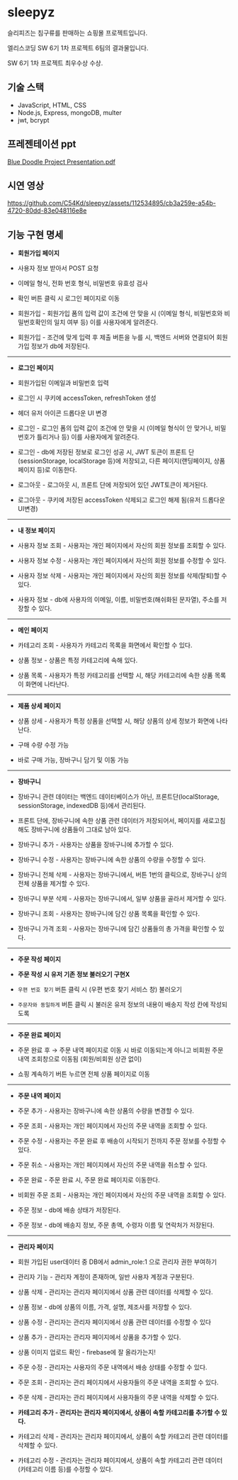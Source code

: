# sleepyz

슬리피즈는 침구류를 판매하는 쇼핑몰 프로젝트입니다.

엘리스코딩 SW 6기 1차 프로젝트 6팀의 결과물입니다.

SW 6기 1차 프로젝트 최우수상 수상.

## 기술 스택

- JavaScript, HTML, CSS
- Node.js, Express, mongoDB, multer
- jwt, bcrypt

## 프레젠테이션 ppt
[Blue Doodle Project Presentation.pdf](https://github.com/C54Kd/sleepyz/files/13577011/Blue.Doodle.Project.Presentation.pdf)


## 시연 영상

https://github.com/C54Kd/sleepyz/assets/112534895/cb3a259e-a54b-4720-80dd-83e048116e8e


## 기능 구현 명세

- **회원가입 페이지**

- 사용자 정보 받아서 POST 요청

- 이메일 형식, 전화 번호 형식, 비밀번호 유효성 검사
- 확인 버튼 클릭 시 로그인 페이지로 이동
- 회원가입 - 회원가입 폼의 입력 값이 조건에 안 맞을 시 (이메일 형식, 비밀번호와 비밀번호확인의 일치 여부 등) 이를 사용자에게 알려준다.
- 회원가입 - 조건에 맞게 입력 후 제출 버튼을 누를 시, 백엔드 서버와 연결되어 회원가입 정보가 db에 저장된다.

---

- **로그인 페이지**



- 회원가입된 이메일과 비밀번호 입력
- 로그인 시 쿠키에 accessToken, refreshToken 생성
- 헤더 유저 아이콘 드롭다운 UI 변경
- 로그인 - 로그인 폼의 입력 값이 조건에 안 맞을 시 (이메일 형식이 안 맞거나, 비밀번호가 틀리거나 등) 이를 사용자에게 알려준다.
- 로그인 - db에 저장된 정보로 로그인 성공 시, JWT 토큰이 프론트 단(sessionStorage, localStorage 등)에 저장되고, 다른 페이지(랜딩페이지, 상품페이지 등)로 이동한다.
- 로그아웃 - 로그아웃 시, 프론트 단에 저장되어 있던 JWT토큰이 제거된다.
- 로그아웃 - 쿠키에 저장된 accessToken 삭제되고 로그인 해제 됨(유저 드롭다운 UI변경)

---

- **내 정보 페이지**



- 사용자 정보 조회 - 사용자는 개인 페이지에서 자신의 회원 정보를 조회할 수 있다.
- 사용자 정보 수정 -  사용자는 개인 페이지에서 자신의 회원 정보를 수정할 수 있다.
- 사용자 정보 삭제 -  사용자는 개인 페이지에서 자신의 회원 정보를 삭제(탈퇴)할 수 있다.
- 사용자 정보 - db에 사용자의 이메일, 이름, 비밀번호(해쉬화된 문자열), 주소를 저장할 수 있다.

---

- **메인 페이지**



- 카테고리 조회 - 사용자가 카테고리 목록을 화면에서 확인할 수 있다.
- 상품 정보 - 상품은 특정 카테고리에 속해 있다.
- 상품 목록 - 사용자가 특정 카테고리를 선택할 시, 해당 카테고리에 속한 상품 목록이 화면에 나타난다.

---

- **제품 상세 페이지**


- 상품 상세 - 사용자가 특정 상품을 선택할 시, 해당 상품의 상세 정보가 화면에 나타난다.
- 구매 수량 수정 가능
- 바로 구매 가능, 장바구니 담기 및 이동 가능


---

- **장바구니**


- 장바구니 관련 데이터는 백엔드 데이터베이스가 아닌, 프론트단(localStorage, sessionStorage, indexedDB 등)에서 관리된다.
- 프론트 단에, 장바구니에 속한 상품 관련 데이터가 저장되어서, 페이지를 새로고침해도 장바구니에 상품들이 그대로 남아 있다.
- 장바구니 추가 - 사용자는 상품을 장바구니에 추가할 수 있다.
- 장바구니 수정 - 사용자는 장바구니에 속한 상품의 수량을 수정할 수 있다.
- 장바구니 전체 삭제 - 사용자는 장바구니에서, 버튼 1번의 클릭으로, 장바구니 상의 전체 상품을 제거할 수 있다.
- 장바구니 부분 삭제 - 사용자는 장바구니에서, 일부 상품을 골라서 제거할 수 있다.
- 장바구니 조회 - 사용자는 장바구니에 담긴 상품 목록을 확인할 수 있다.
- 장바구니 가격 조회 - 사용자는 장바구니에 담긴 상품들의 총 가격을 확인할 수 있다.


---

- **주문 작성 페이지**


- **주문 작성 시 유저 기존 정보 불러오기 구현X**
- `우편 번호 찾기` 버튼 클릭 시 (우편 번호 찾기 서비스 창) 불러오기
- `주문자와 동일하게` 버튼 클릭 시 불러온 유저 정보의 내용이 배송지 작성 칸에 작성되도록


---

- **주문 완료 페이지**


- 주문 완료 후 → 주문 내역 페이지로 이동 시 바로 이동되는게 아니고 비회원 주문 내역 조회창으로 이동됨 (회원/비회원 상관 없이)
- 쇼핑 계속하기 버튼 누르면 전체 상품 페이지로 이동


---

- **주문 내역 페이지**


- 주문 추가 - 사용자는 장바구니에 속한 상품의 수량을 변경할 수 있다.
- 주문 조회 - 사용자는 개인 페이지에서 자신의 주문 내역을 조회할 수 있다.
- 주문 수정 - 사용자는 주문 완료 후 배송이 시작되기 전까지 주문 정보를 수정할 수 있다.
- 주문 취소 - 사용자는 개인 페이지에서 자신의 주문 내역을 취소할 수 있다.
- 주문 완료 - 주문 완료 시, 주문 완료 페이지로 이동한다.
- 비회원 주문 조회 - 사용자는 개인 페이지에서 자신의 주문 내역을 조회할 수 있다.

- 주문 정보 - db에 배송 상태가 저장된다.
- 주문 정보 - db에 배송지 정보, 주문 총액, 수령자 이름 및 연락처가 저장된다.


---


- **관리자 페이지**


- 회원 가입된 user데이터 중 DB에서 admin_role:1 으로 관리자 권한 부여하기
- 관리자 기능 - 관리자 계정이 존재하며, 일반 사용자 계정과 구분된다.
- 상품 삭제 - 관리자는 관리자 페이지에서 상품 관련 데이터를 삭제할 수 있다.
- 상품 정보 - db에 상품의 이름, 가격, 설명, 제조사를 저장할 수 있다.
- 상품 수정 - 관리자는 관리자 페이지에서 상품 관련 데이터를 수정할 수 있다
- 상품 추가 - 관리자는 관리자 페이지에서 상품을 추가할 수 있다.
- 상품 이미지 업로드 확인 - firebase에 잘 올라가는지!
- 주문 수정 - 관리자는 사용자의 주문 내역에서 배송 상태를 수정할 수 있다.
- 주문 조회 - 관리자는 관리 페이지에서 사용자들의 주문 내역을 조회할 수 있다.
- 주문 삭제 - 관리자는 관리 페이지에서 사용자들의 주문 내역을 삭제할 수 있다.
- **카테고리 추가 - 관리자는 관리자 페이지에서, 상품이 속할 카테고리를 추가할 수 있다.**
- 카테고리 삭제 - 관리자는 관리자 페이지에서, 상품이 속할 카테고리 관련 데이터를 삭제할 수 있다.
- 카테고리 수정 - 관리자는 관리자 페이지에서, 상품이 속할 카테고리 관련 데이터 (카테고리 이름 등)를 수정할 수 있다.
